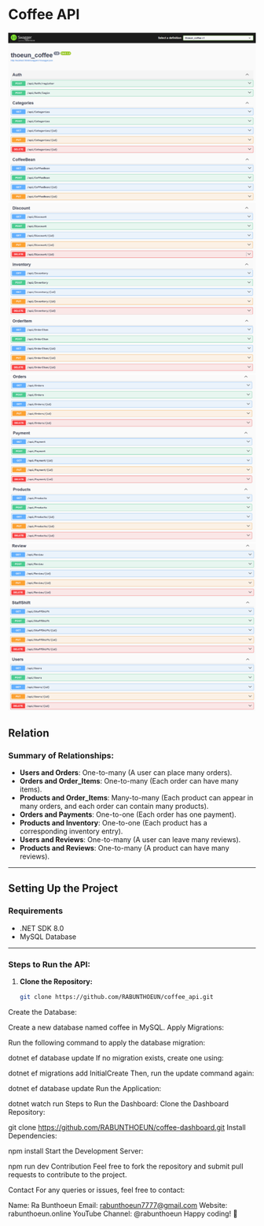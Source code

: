 # Coffee API

![Image 1](./public/1.png "Image 1")
![Image 2](./public/2.png "Image 2")
![Image 3](./public/3.png "Image 3")
![Image 4](./public/4.png "Image 4")

## Relation

### Summary of Relationships:
- **Users and Orders**: One-to-many (A user can place many orders).
- **Orders and Order_Items**: One-to-many (Each order can have many items).
- **Products and Order_Items**: Many-to-many (Each product can appear in many orders, and each order can contain many products).
- **Orders and Payments**: One-to-one (Each order has one payment).
- **Products and Inventory**: One-to-one (Each product has a corresponding inventory entry).
- **Users and Reviews**: One-to-many (A user can leave many reviews).
- **Products and Reviews**: One-to-many (A product can have many reviews).

---

## Setting Up the Project

### Requirements
- .NET SDK 8.0
- MySQL Database

---

### Steps to Run the API:

1. **Clone the Repository:**
   ```bash
   git clone https://github.com/RABUNTHOEUN/coffee_api.git
Create the Database:

Create a new database named coffee in MySQL.
Apply Migrations:

Run the following command to apply the database migration:

dotnet ef database update
If no migration exists, create one using:

dotnet ef migrations add InitialCreate
Then, run the update command again:

dotnet ef database update
Run the Application:


dotnet watch run
Steps to Run the Dashboard:
Clone the Dashboard Repository:


git clone https://github.com/RABUNTHOEUN/coffee-dashboard.git
Install Dependencies:


npm install
Start the Development Server:


npm run dev
Contribution
Feel free to fork the repository and submit pull requests to contribute to the project.


Contact
For any queries or issues, feel free to contact:

Name: Ra Bunthoeun
Email: rabunthoeun7777@gmail.com
Website: rabunthoeun.online
YouTube Channel: @rabunthoeun
Happy coding! 🚀